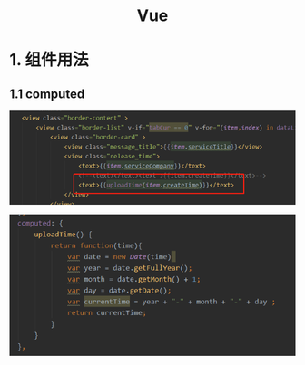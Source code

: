 <h1 align = "center">Vue</h1>

# 1. 组件用法

## 1.1 computed

![image-20210518112846777](../../../图片/image-20210518112846777.png)

![image-20210518112854763](../../../图片/image-20210518112854763.png)

